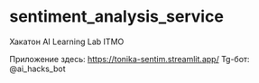 # sentiment_analysis_service
Хакатон AI Learning Lab ITMO

Приложение здесь: https://tonika-sentim.streamlit.app/
Tg-бот: @ai_hacks_bot
